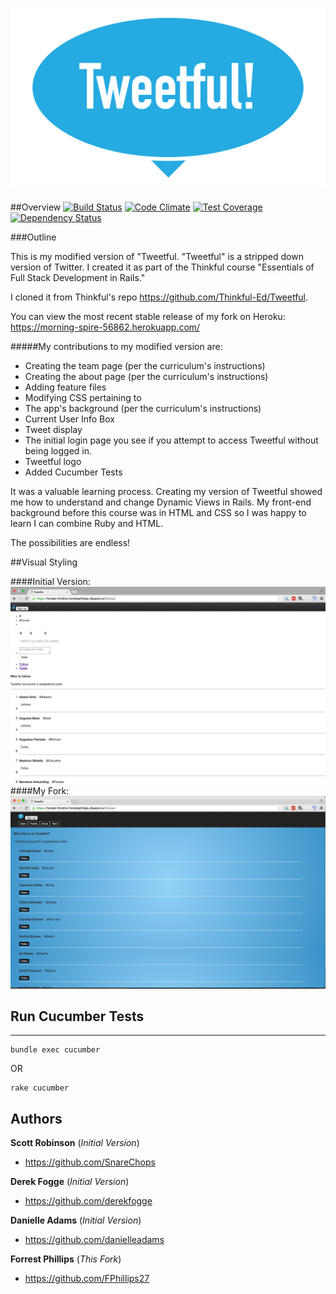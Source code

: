 ![Tweetful Logo](app/assets/images/Tweetful-logo.png?raw=true "Tweetful Logo")
=============

##Overview
[![Build Status](https://travis-ci.org/FPhillips27/Tweetful.svg?branch=master)](https://travis-ci.org/FPhillips27/Tweetful) [![Code Climate](https://codeclimate.com/github/FPhillips27/Tweetful/badges/gpa.svg)](https://codeclimate.com/github/FPhillips27/Tweetful) [![Test Coverage](https://codeclimate.com/github/FPhillips27/Tweetful/badges/coverage.svg)](https://codeclimate.com/github/FPhillips27/Tweetful/coverage) [![Dependency Status](https://gemnasium.com/badges/github.com/FPhillips27/Tweetful.svg)](https://gemnasium.com/github.com/FPhillips27/Tweetful)

###Outline

This is my modified version of "Tweetful. "Tweetful" is a stripped down version of Twitter. I created it as part of the Thinkful course "Essentials of Full Stack Development in Rails."

I cloned it from Thinkful's repo https://github.com/Thinkful-Ed/Tweetful.

You can view the most recent stable release of my fork on Heroku:
https://morning-spire-56862.herokuapp.com/

#####My contributions to my modified version are:
* Creating the team page (per the curriculum's instructions)
* Creating the about page (per the curriculum's instructions)
* Adding feature files
* Modifying CSS pertaining to
 * The app's background (per the curriculum's instructions)
 * Current User Info Box
 * Tweet display
 * The initial login page you see if you attempt to access Tweetful without being logged in.
 * Tweetful logo
* Added Cucumber Tests

It was a valuable learning process. Creating my version of Tweetful showed me how to understand and change Dynamic Views in Rails. My front-end background before this course was in HTML and CSS so I was happy to learn I can combine Ruby and HTML.

The possibilities are endless!

##Visual Styling

####Initial Version:
![Screenshot of the initial version of Tweetful](app/assets/images/tweetfulInitialLook.png?raw=true "Initial version of Tweetful")
####My Fork:
![Screenshot of my fork of Tweetful](app/assets/images/tweetfulRevised3.png?raw=true "My fork of Tweetful")

## Run Cucumber Tests
-------------

```
bundle exec cucumber
```
OR
```
rake cucumber
```

Authors
-------
**Scott Robinson** (_Initial Version_)
- https://github.com/SnareChops

**Derek Fogge** (_Initial Version_)
- https://github.com/derekfogge

**Danielle Adams** (_Initial Version_)
- https://github.com/danielleadams

**Forrest Phillips** (_This Fork_)
- https://github.com/FPhillips27
